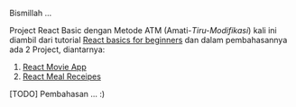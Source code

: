
Bismillah ...

Project React Basic dengan Metode ATM (Amati-*Tiru-Modifikasi*) kali ini diambil dari tutorial [React basics for beginners](https://www.udemy.com/share/103KbwAEIbdVZbTXo=/) dan dalam pembahasannya ada 2 Project, diantarnya:

1. [React Movie App](https://github.com/amati-tiru-modifikasi/movieapp.git) 
2. [React Meal Receipes](https://github.com/amati-tiru-modifikasi/mealsapp.git)

[TODO] Pembahasan ... :)